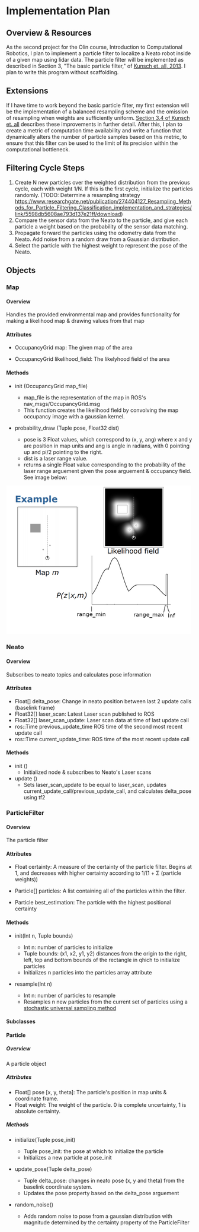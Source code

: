 # Implementation Plan

## Overview & Resources

As the second project for the Olin course, Introduction to Computational Robotics, I plan to implement a particle filter to localize a Neato robot inside of a given map using lidar data. The particle filter will be implemented as described in Section 3, "The basic particle filter," of [Kunsch et. all, 2013](https://arxiv.org/pdf/1309.7807.pdf). I plan to write this program without scaffolding. 

## Extensions

If I have time to work beyond the basic particle filter, my first extension will be the implementation of a balanced resampling scheme and the omission of resampling when weights are sufficiently uniform. [Section 3.4 of Kunsch et. all](https://arxiv.org/pdf/1309.7807.pdf) describes these improvements in further detail. After this, I plan to create a metric of computation time availability and write a function that dynamically alters the number of particle samples based on this metric, to ensure that this filter can be used to the limit of its precision within the computational bottleneck.


## Filtering Cycle Steps

1. Create N new particles over the weighted distribution from the previous cycle, each with weight 1/N. If this is the first cycle, initialize the particles randomly. 
    (TODO: Determine a resampling strategy https://www.researchgate.net/publication/274404127_Resampling_Methods_for_Particle_Filtering_Classification_implementation_and_strategies/link/5598db5608ae793d137e21ff/download)
2. Compare the sensor data from the Neato to the particle, and give each particle a weight based on the probability of the sensor data matching. 
3. Propagate forward the particles using the odometry data from the Neato. Add noise from a random draw from a Gaussian distribution.
4. Select the particle with the highest weight to represent the pose of the Neato.


## Objects

### Map
#### Overview
Handles the provided environmental map and provides functionality for making a likelihood map & drawing values from that map
#### Attributes
* OccupancyGrid map: The given map of the area 

* OccupancyGrid likelihood_field: The likelyhood field of the area 

#### Methods
* init (OccupancyGrid map_file)
    * map_file is the representation of the map in ROS's nav_msgs/OccupancyGrid.msg
    * This function creates the likelihood field by convolving the map occupancy image with a gaussian kernel. 

* probability_draw (Tuple pose, Float32 dist)
    * pose is 3 Float values, which correspond to (x, y, ang) where x and y are position in map units and ang is angle in radians, with 0 pointing up and pi/2 pointing to the right. 
    * dist is a laser range value. 
    * returns a single Float value corresponding to the probability of the laser range arguement given the pose arguement & occupancy field. See image below:

<img src = "https://github.com/BarlowR/robot_localization/blob/master/Likelihood%20Field.png" width = "500">



### Neato
#### Overview
Subscribes to neato topics and calculates pose information

#### Attributes
* Float[] delta_pose: Change in neato position between last 2 update calls (baselink frame)
* Float32[] laser_scan: Latest Laser scan published to ROS
* Float32[] laser_scan_update: Laser scan data at time of last update call 
* ros::Time previous_update_time ROS time of the second most recent update call
* ros::Time current_update_time: ROS time of the most recent update call

#### Methods
* init ()
    * Initialized node & subscribes to Neato's Laser scans
* update ()
    * Sets laser_scan_update to be equal to laser_scan, updates current_update_call/previous_update_call, and calculates delta_pose using tf2



### ParticleFilter
#### Overview
The particle filter

#### Attributes
* Float certainty: A measure of the certainty of the particle filter. Begins at 1, and decreases with higher certainty according to 1/(1 + Σ (particle weights))

* Particle[] particles: A list containing all of the particles within the filter. 

* Particle best_estimation: The particle with the highest positional certainty


#### Methods
* init(Int n, Tuple bounds)
    * Int n: number of particles to initialize
    * Tuple bounds: (x1, x2, y1, y2) distances from the origin to the right, left, top and bottom bounds of the rectangle in qhich to initialize particles
    * Initializes n particles into the particles array attribute

* resample(Int n)
    * Int n: number of particles to resample
    * Resamples n new particles from the current set of particles using a [stochastic universal sampling method](https://www.youtube.com/watch?v=tvNPidFMY20)

#### Subclasses

#### Particle 
##### Overview
A particle object
##### Attributes
* Float[] pose [x, y, theta]: The particle's position in map units & coordinate frame.
* Float weight: The weight of the particle. 0 is complete uncertainty, 1 is absolute certainty.

##### Methods
* initialize(Tuple pose_init)
    * Tuple pose_init: the pose at which to initialize the particle
    * Initializes a new particle at pose_init

* update_pose(Tuple delta_pose)
    * Tuple delta_pose: changes in neato pose (x, y and theta) from the baselink coordinate system.
    * Updates the pose property based on the delta_pose arguement  

* random_noise()
    * Adds random noise to pose from a gaussian distribution with magnitude determined by the certainty property of the ParticleFilter


